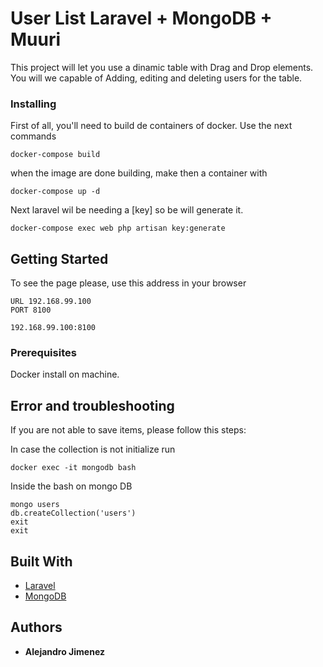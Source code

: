 # User List Laravel + MongoDB + Muuri

This project will let you use a dinamic table with Drag and Drop elements.
You will we capable of Adding, editing and deleting users for the table.

### Installing

First of all, you'll need to build de containers of docker.
Use the next commands

```
docker-compose build
```
when the image are done building, make then a container with
```
docker-compose up -d
```
Next laravel wil be needing a [key] so be will generate it. 
```
docker-compose exec web php artisan key:generate
```


## Getting Started
To see the page please, use this address in your browser
```
URL 192.168.99.100
PORT 8100

192.168.99.100:8100
```

### Prerequisites

Docker install on machine.

## Error and troubleshooting
If you are not able to save items, please follow this steps:

In case the collection is not initialize run
```
docker exec -it mongodb bash
```
Inside the bash on mongo DB
```
mongo users
db.createCollection('users')
exit
exit
```

## Built With

* [Laravel](https://laravel.com/docs/5.7) 
* [MongoDB](https://www.mongodb.com/) 


## Authors

* **Alejandro Jimenez** 


